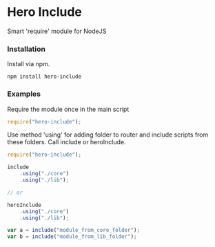 # Hero Include
Smart 'require' module for NodeJS

### Installation
Install via npm.

```
npm install hero-include
```

### Examples
Require the module once in the main script
```javascript
require("hero-include");
```
Use method 'using' for adding folder to router and include scripts from these folders.
Call include or heroInclude.
```javascript
require("hero-include");

include
	.using("./core")
	.using("./lib");

// or

heroInclude
	.using("./core")
	.using("./lib");

var a = include("module_from_core_folder");
var b = include("module_from_lib_folder");
```
